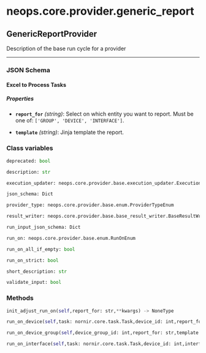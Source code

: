 # neops.core.provider.generic_report
## GenericReportProvider
Description of the base run cycle for a provider

----------
### JSON Schema
#### Excel to Process Tasks


##### Properties


- **`report_for`** *(string)*: Select on which entity you want to report. Must be one of: `['GROUP', 'DEVICE', 'INTERFACE']`.

- **`template`** *(string)*: Jinja template the report.

### Class variables
```python
deprecated: bool
```
```python
description: str
```
```python
execution_updater: neops.core.provider.base.execution_updater.ExecutionUpdater
```
```python
json_schema: Dict
```
```python
provider_type: neops.core.provider.base.enum.ProviderTypeEnum
```
```python
result_writer: neops.core.provider.base.base_result_writer.BaseResultWriter
```
```python
run_input_json_schema: Dict
```
```python
run_on: neops.core.provider.base.enum.RunOnEnum
```
```python
run_on_all_if_empty: bool
```
```python
run_on_strict: bool
```
```python
short_description: str
```
```python
validate_input: bool
```
### Methods
```python
init_adjust_run_on(self,report_for: str,**kwargs) -> NoneType
```
```python
run_on_device(self,task: nornir.core.task.Task,device_id: int,report_for: str,template: str,**kwargs) -> Any
```
```python
run_on_device_group(self,device_group_id: int,report_for: str,template: str,**kwargs) -> Any
```
```python
run_on_interface(self,task: nornir.core.task.Task,device_id: int,interface_id: int,report_for: str,template: str,**kwargs) -> Any
```